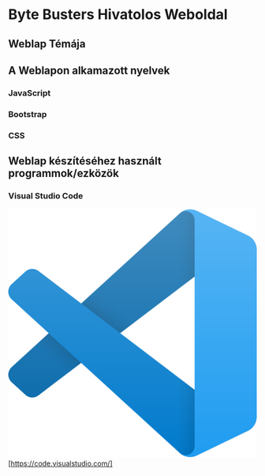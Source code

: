 # Byte Busters Hivatolos Weboldal

## Weblap Témája

## A Weblapon alkamazott nyelvek

### JavaScript

### Bootstrap

### CSS

## Weblap készítéséhez használt programmok/ezközök

### Visual Studio Code
![Code Logó](assets/images/github/code.png) [https://code.visualstudio.com/]
